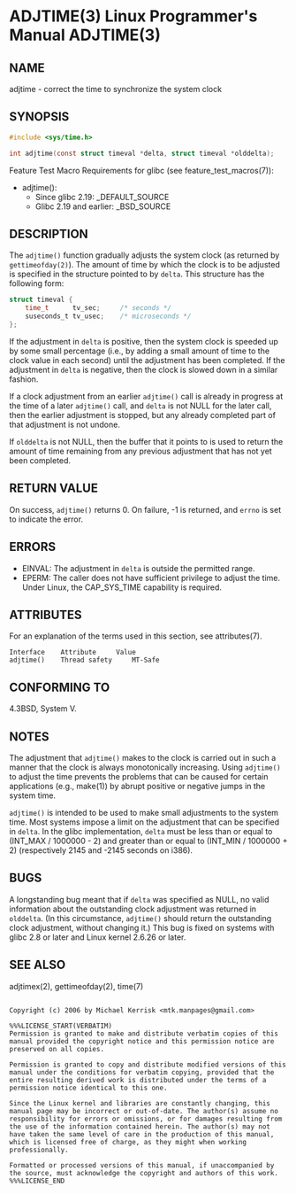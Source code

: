 # ADJTIME(3) Linux Programmer's Manual ADJTIME(3)

## NAME

adjtime - correct the time to synchronize the system clock

## SYNOPSIS

```c
#include <sys/time.h>

int adjtime(const struct timeval *delta, struct timeval *olddelta);
```

Feature Test Macro Requirements for glibc (see feature_test_macros(7)):

- adjtime():
  - Since glibc 2.19: _DEFAULT_SOURCE
  - Glibc 2.19 and earlier: _BSD_SOURCE

## DESCRIPTION

The `adjtime()` function gradually adjusts the system clock (as returned by `gettimeofday(2)`). The amount of time by which the clock is to be adjusted is specified in the structure pointed to by `delta`. This structure has the following form:

```c
struct timeval {
    time_t      tv_sec;     /* seconds */
    suseconds_t tv_usec;    /* microseconds */
};
```

If the adjustment in `delta` is positive, then the system clock is speeded up by some small percentage (i.e., by adding a small amount of time to the clock value in each second) until the adjustment has been completed. If the adjustment in `delta` is negative, then the clock is slowed down in a similar fashion.

If a clock adjustment from an earlier `adjtime()` call is already in progress at the time of a later `adjtime()` call, and `delta` is not NULL for the later call, then the earlier adjustment is stopped, but any already completed part of that adjustment is not undone.

If `olddelta` is not NULL, then the buffer that it points to is used to return the amount of time remaining from any previous adjustment that has not yet been completed.

## RETURN VALUE

On success, `adjtime()` returns 0. On failure, -1 is returned, and `errno` is set to indicate the error.

## ERRORS

- EINVAL: The adjustment in `delta` is outside the permitted range.
- EPERM: The caller does not have sufficient privilege to adjust the time. Under Linux, the CAP_SYS_TIME capability is required.

## ATTRIBUTES

For an explanation of the terms used in this section, see attributes(7).

```
Interface    Attribute     Value
adjtime()    Thread safety     MT-Safe
```

## CONFORMING TO

4.3BSD, System V.

## NOTES

The adjustment that `adjtime()` makes to the clock is carried out in such a manner that the clock is always monotonically increasing. Using `adjtime()` to adjust the time prevents the problems that can be caused for certain applications (e.g., make(1)) by abrupt positive or negative jumps in the system time.

`adjtime()` is intended to be used to make small adjustments to the system time. Most systems impose a limit on the adjustment that can be specified in `delta`. In the glibc implementation, `delta` must be less than or equal to (INT_MAX / 1000000 - 2) and greater than or equal to (INT_MIN / 1000000 + 2) (respectively 2145 and -2145 seconds on i386).

## BUGS

A longstanding bug meant that if `delta` was specified as NULL, no valid information about the outstanding clock adjustment was returned in `olddelta`. (In this circumstance, `adjtime()` should return the outstanding clock adjustment, without changing it.) This bug is fixed on systems with glibc 2.8 or later and Linux kernel 2.6.26 or later.

## SEE ALSO

adjtimex(2), gettimeofday(2), time(7)
```

Copyright (c) 2006 by Michael Kerrisk <mtk.manpages@gmail.com>

%%%LICENSE_START(VERBATIM)
Permission is granted to make and distribute verbatim copies of this manual provided the copyright notice and this permission notice are preserved on all copies.

Permission is granted to copy and distribute modified versions of this manual under the conditions for verbatim copying, provided that the entire resulting derived work is distributed under the terms of a permission notice identical to this one.

Since the Linux kernel and libraries are constantly changing, this manual page may be incorrect or out-of-date. The author(s) assume no responsibility for errors or omissions, or for damages resulting from the use of the information contained herein. The author(s) may not have taken the same level of care in the production of this manual, which is licensed free of charge, as they might when working professionally.

Formatted or processed versions of this manual, if unaccompanied by the source, must acknowledge the copyright and authors of this work.
%%%LICENSE_END
